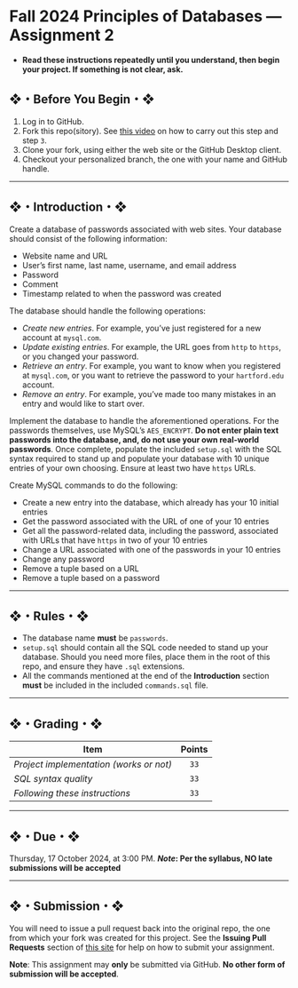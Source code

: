 # Fall 2024 Principles of Databases — Assignment 2

* **Read these instructions repeatedly until you understand, then begin your project. If something is not clear, ask.**

## ❖・Before You Begin・❖

1. Log in to GitHub.
2. Fork this repo(sitory). See [this video](http://code-warrior.github.io/tutorials/git/github/forking-and-cloning-at-the-github-web-site/) on how to carry out this step and step `3`.
3. Clone your fork, using either the web site or the GitHub Desktop client.
4. Checkout your personalized branch, the one with your name and GitHub handle.

---

## ❖・Introduction・❖

Create a database of passwords associated with web sites. Your database should consist of the following information:

* Website name and URL
* User’s first name, last name, username, and email address
* Password
* Comment
* Timestamp related to when the password was created

The database should handle the following operations:

* _Create new entries_. For example, you’ve just registered for a new account at `mysql.com`.
* _Update existing entries_. For example, the URL goes from `http` to `https`, or you changed your password.
* _Retrieve an entry_. For example, you want to know when you registered at `mysql.com`, or you want to retrieve the password to your `hartford.edu` account.
* _Remove an entry_. For example, you’ve made too many mistakes in an entry and would like to start over.

Implement the database to handle the aforementioned operations. For the passwords themselves, use MySQL’s `AES_ENCRYPT`. **Do not enter plain text passwords into the database, and, do not use your own real-world passwords**. Once complete, populate the included `setup.sql` with the SQL syntax required to stand up and populate your database with 10 unique entries of your own choosing. Ensure at least two have `https` URLs.

Create MySQL commands to do the following:

* Create a new entry into the database, which already has your 10 initial entries
* Get the password associated with the URL of one of your 10 entries
* Get all the password-related data, including the password, associated with URLs that have `https` in two of your 10 entries
* Change a URL associated with one of the passwords in your 10 entries
* Change any password
* Remove a tuple based on a URL
* Remove a tuple based on a password

---

## ❖・Rules・❖

* The database name **must** be `passwords`.
* `setup.sql` should contain all the SQL code needed to stand up your database. Should you need more files, place them in the root of this repo, and ensure they have `.sql` extensions.
* All the commands mentioned at the end of the **Introduction** section **must** be included in the included `commands.sql` file.

---

## ❖・Grading・❖

| Item                                    | Points |
|-----------------------------------------|:------:|
| _Project implementation (works or not)_ | `33`   |
| _SQL syntax quality_                    | `33`   |
| _Following these instructions_          | `33`   |

---

## ❖・Due・❖

Thursday, 17 October 2024, at 3:00 PM. ***Note*: Per the syllabus, NO late submissions will be accepted**

---

## ❖・Submission・❖

You will need to issue a pull request back into the original repo, the one from which your fork was created for this project. See the **Issuing Pull Requests** section of [this site](http://code-warrior.github.io/tutorials/git/github/index.html) for help on how to submit your assignment.

**Note**: This assignment may **only** be submitted via GitHub. **No other form of submission will be accepted**.
